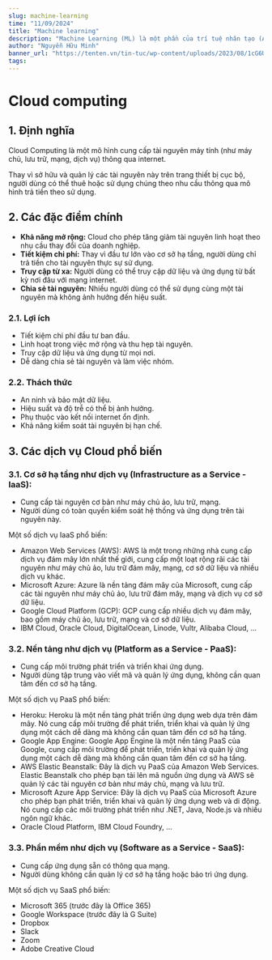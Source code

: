 ```yaml
---
slug: machine-learning
time: "11/09/2024"
title: "Machine learning"
description: "Machine Learning (ML) là một phần của trí tuệ nhân tạo (AI) mà chúng ta dùng để xây dựng các mô hình hoặc chương trình máy tính có khả năng tự học từ dữ liệu."
author: "Nguyễn Hữu Minh"
banner_url: "https://tenten.vn/tin-tuc/wp-content/uploads/2023/08/1cG6U1qstYDijh9bPL42e-Q.jpg"
tags:
---
```


# Cloud computing

## 1. Định nghĩa

Cloud Computing là một mô hình cung cấp tài nguyên máy tính (như máy chủ, lưu trữ, mạng, dịch vụ) thông qua internet.

Thay vì sở hữu và quản lý các tài nguyên này trên trang thiết bị cục bộ, người dùng có thể thuê hoặc sử dụng chúng theo nhu cầu thông qua mô hình trả tiền theo sử dụng.

## 2. Các đặc điểm chính

- **Khả năng mở rộng:** Cloud cho phép tăng giảm tài nguyên linh hoạt theo nhu cầu thay đổi của doanh nghiệp.
- **Tiết kiệm chi phí:** Thay vì đầu tư lớn vào cơ sở hạ tầng, người dùng chỉ trả tiền cho tài nguyên thực sự sử dụng.
- **Truy cập từ xa:** Người dùng có thể truy cập dữ liệu và ứng dụng từ bất kỳ nơi đâu với mạng internet.
- **Chia sẻ tài nguyên:** Nhiều người dùng có thể sử dụng cùng một tài nguyên mà không ảnh hưởng đến hiệu suất.

### 2.1. Lợi ích

- Tiết kiệm chi phí đầu tư ban đầu.
- Linh hoạt trong việc mở rộng và thu hẹp tài nguyên.
- Truy cập dữ liệu và ứng dụng từ mọi nơi.
- Dễ dàng chia sẻ tài nguyên và làm việc nhóm.

### 2.2. Thách thức

- An ninh và bảo mật dữ liệu.
- Hiệu suất và độ trễ có thể bị ảnh hưởng.
- Phụ thuộc vào kết nối internet ổn định.
- Khả năng kiểm soát tài nguyên bị hạn chế.

## 3. Các dịch vụ Cloud phổ biến

### 3.1. Cơ sở hạ tầng như dịch vụ (Infrastructure as a Service - IaaS):

- Cung cấp tài nguyên cơ bản như máy chủ ảo, lưu trữ, mạng.
- Người dùng có toàn quyền kiểm soát hệ thống và ứng dụng trên tài nguyên này.

Một số dịch vụ IaaS phổ biến:
- Amazon Web Services (AWS):
AWS là một trong những nhà cung cấp dịch vụ đám mây lớn nhất thế giới, cung cấp một loạt rộng rãi các tài nguyên như máy chủ ảo, lưu trữ đám mây, mạng, cơ sở dữ liệu và nhiều dịch vụ khác.
- Microsoft Azure:
Azure là nền tảng đám mây của Microsoft, cung cấp các tài nguyên như máy chủ ảo, lưu trữ đám mây, mạng và dịch vụ cơ sở dữ liệu.
- Google Cloud Platform (GCP):
GCP cung cấp nhiều dịch vụ đám mây, bao gồm máy chủ ảo, lưu trữ, mạng và cơ sở dữ liệu.
- IBM Cloud, Oracle Cloud, DigitalOcean, Linode, Vultr, Alibaba Cloud, ...

### 3.2. Nền tảng như dịch vụ (Platform as a Service - PaaS):

- Cung cấp môi trường phát triển và triển khai ứng dụng.
- Người dùng tập trung vào viết mã và quản lý ứng dụng, không cần quan tâm đến cơ sở hạ tầng.

Một số dịch vụ PaaS phổ biến:
- Heroku:
Heroku là một nền tảng phát triển ứng dụng web dựa trên đám mây.
Nó cung cấp môi trường để phát triển, triển khai và quản lý ứng dụng một cách dễ dàng mà không cần quan tâm đến cơ sở hạ tầng.
- Google App Engine:
Google App Engine là một nền tảng PaaS của Google, cung cấp môi trường để phát triển, triển khai và quản lý ứng dụng một cách dễ dàng mà không cần quan tâm đến cơ sở hạ tầng.
- AWS Elastic Beanstalk:
Đây là dịch vụ PaaS của Amazon Web Services.
Elastic Beanstalk cho phép bạn tải lên mã nguồn ứng dụng và AWS sẽ quản lý các tài nguyên cơ bản như máy chủ, mạng và lưu trữ.
- Microsoft Azure App Service:
Đây là dịch vụ PaaS của Microsoft Azure cho phép bạn phát triển, triển khai và quản lý ứng dụng web và di động.
Nó cung cấp các môi trường phát triển như .NET, Java, Node.js và nhiều ngôn ngữ khác.
- Oracle Cloud Platform, IBM Cloud Foundry, ...

### 3.3. Phần mềm như dịch vụ (Software as a Service - SaaS):

- Cung cấp ứng dụng sẵn có thông qua mạng.
- Người dùng không cần quản lý cơ sở hạ tầng hoặc bảo trì ứng dụng.

Một số dịch vụ SaaS phổ biến:
- Microsoft 365 (trước đây là Office 365)
- Google Workspace (trước đây là G Suite)
- Dropbox
- Slack
- Zoom
- Adobe Creative Cloud

